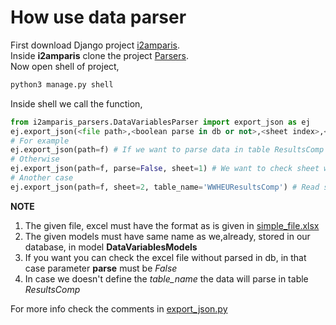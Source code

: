 # How use data parser

First download Django project [i2amparis](https://gitlab.epu.ntua.gr/paris-reinforce/i2amparis).\
Inside **i2amparis** clone the project [Parsers](https://gitlab.epu.ntua.gr/paris-reinforce/i2amparis_parsers).\
Now open shell of project,

```sh 
python3 manage.py shell
```

Inside shell we call the function,

```python
from i2amparis_parsers.DataVariablesParser import export_json as ej
ej.export_json(<file path>,<boolean parse in db or not>,<sheet index>,<name of model where we want to parse data>)
# For example 
ej.export_json(path=f) # If we want to parse data in table ResultsComp and read sheet with index zero
# Otherwise
ej.export_json(path=f, parse=False, sheet=1) # We want to check sheet with index 1(second sheet in excel) and we don't want to parse data in our db
# Another case
ej.export_json(path=f, sheet=2, table_name='WWHEUResultsComp') # Read sheet with index two and parse data in table WWHEUResultsComp 

```


**NOTE**
1. The given file, excel must have the format as is given in [simple_file.xlsx](https://gitlab.epu.ntua.gr/paris-reinforce/i2amparis_parsers/-/blob/master/DataVariablesParser/sample_file.xlsx)
2. The given models must have same name as we,already, stored in our database, in model **DataVariablesModels**
3. If you want you can check the excel file without parsed in db, in that case parameter **parse** must be *False*
4. In case we doesn't define the *table_name* the data will parse in table *ResultsComp*

For more info check the comments in [export_json.py](https://gitlab.epu.ntua.gr/paris-reinforce/i2amparis_parsers/-/blob/master/DataVariablesParser/export_json.py)

